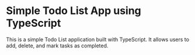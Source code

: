 # Simple Todo List App using TypeScript

This is a simple Todo List application built with TypeScript. It allows users to add, delete, and mark tasks as completed.
